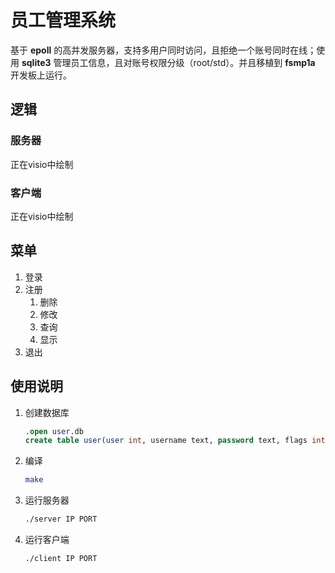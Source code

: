 # 员工管理系统
基于 **epoll** 的高并发服务器，支持多用户同时访问，且拒绝一个账号同时在线；使用 **sqlite3** 管理员工信息，且对账号权限分级（root/std）。并且移植到 **fsmp1a** 开发板上运行。

## 逻辑
### 服务器
正在visio中绘制
### 客户端
正在visio中绘制


## 菜单
1. 登录
2. 注册
    1. 删除
    2. 修改
    3. 查询
    4. 显示
3. 退出


## 使用说明
1. 创建数据库
    ```sql
    .open user.db
    create table user(user int, username text, password text, flags int);
    ```
2. 编译
    ```bash
    make
    ```
3. 运行服务器
    ```bash
    ./server IP PORT
    ```
4. 运行客户端
    ```bash
    ./client IP PORT
    ```
